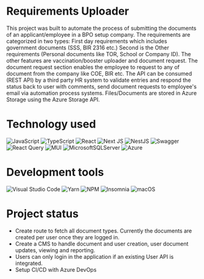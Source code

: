 Requirements Uploader
===

This project was built to automate the process of submitting the documents of an applicant/employee in a BPO setup company. The requirements are categorized in two types: First day requirements which includes government documents (SSS, BIR 2316 etc.) Second is the Other requirements (Personal documents like TOR, School or Company ID). The other features are vaccination/booster uploader and document request. The document request section enables the employee to request to any of document from the company like COE, BIR etc. The API can be consumed (REST API) by a third party HR system to validate entries and respond the status back to user with comments, send document requests to employee's email via automation process systems. Files/Documents are stored in Azure Storage using the Azure Storage API.
#
# Technology used
![JavaScript](https://img.shields.io/badge/javascript-%23323330.svg?style=for-the-badge&logo=javascript&logoColor=%23F7DF1E) ![TypeScript](https://img.shields.io/badge/typescript-%23007ACC.svg?style=for-the-badge&logo=typescript&logoColor=white) ![React](https://img.shields.io/badge/react-%2320232a.svg?style=for-the-badge&logo=react&logoColor=%2361DAFB) ![Next JS](https://img.shields.io/badge/Next-black?style=for-the-badge&logo=next.js&logoColor=white) 
![NestJS](https://img.shields.io/badge/nestjs-%23E0234E.svg?style=for-the-badge&logo=nestjs&logoColor=white)  ![Swagger](https://img.shields.io/badge/-Swagger-%23Clojure?style=for-the-badge&logo=swagger&logoColor=white) 	![React Query](https://img.shields.io/badge/-React%20Query-FF4154?style=for-the-badge&logo=react%20query&logoColor=white) ![MUI](https://img.shields.io/badge/MUI-%230081CB.svg?style=for-the-badge&logo=mui&logoColor=white) ![MicrosoftSQLServer](https://img.shields.io/badge/Microsoft%20SQL%20Sever-CC2927?style=for-the-badge&logo=microsoft%20sql%20server&logoColor=white) ![Azure](https://img.shields.io/badge/azure-%230072C6.svg?style=for-the-badge&logo=microsoftazure&logoColor=white) 
#
# Development tools
![Visual Studio Code](https://img.shields.io/badge/Visual%20Studio%20Code-0078d7.svg?style=for-the-badge&logo=visual-studio-code&logoColor=white) ![Yarn](https://img.shields.io/badge/yarn-%232C8EBB.svg?style=for-the-badge&logo=yarn&logoColor=white) 	![NPM](https://img.shields.io/badge/NPM-%23000000.svg?style=for-the-badge&logo=npm&logoColor=white) ![Insomnia](https://img.shields.io/badge/Insomnia-black?style=for-the-badge&logo=insomnia&logoColor=5849BE) ![macOS](https://img.shields.io/badge/mac%20os-000000?style=for-the-badge&logo=macos&logoColor=F0F0F0)
#
# Project status
- Create route to fetch all document types. Currently the documents are created per user once they are logged in.
- Create a CMS to handle document and user creation, user document updates, viewing and reporting.
- Users can only login in the application if an existing User API is integrated.
- Setup CI/CD with Azure DevOps


